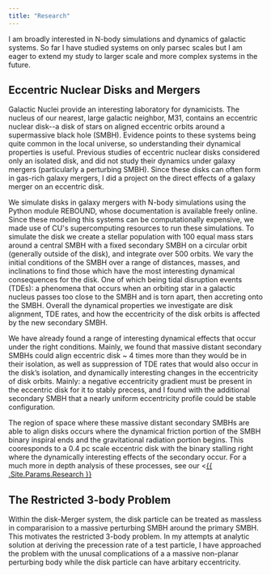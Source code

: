 ```yaml
---
title: "Research"
---
```

I am broadly interested in N-body simulations and dynamics of galactic systems.  So far I have studied systems on only parsec scales but I am eager to extend my study to larger scale and more complex systems in the future.

## Eccentric Nuclear Disks and Mergers
Galactic Nuclei provide an interesting laboratory for dynamicists. The nucleus of our nearest, large galactic neighbor, M31, contains an eccentric nuclear disk--a disk of stars on aligned eccentric orbits around a supermassive black hole (SMBH).  Evidence points to these systems being quite common in the local universe, so understanding their dynamical properties is useful.  Previous studies of eccentric nuclear disks considered only an isolated disk, and did not study their dynamics under galaxy mergers (particularly a perturbing SMBH).  Since these disks can often form in gas-rich galaxy mergers, I did a project on the direct effects of a galaxy merger on an eccentric disk. 

We simulate disks in galaxy mergers with N-body simulations using the Python module REBOUND, whose documentation is available freely online.  Since these modeling this systems can be computationally expensive, we made use of CU's supercomputing resources to run these simulations. To simulate the disk we create a stellar population with 100 equal mass stars around a central SMBH with a fixed secondary SMBH on a circular orbit (generally outside of the disk), and integrate over 500 orbits. We vary the initial conditions of the SMBH over a range of distances, masses, and inclinations to find those which have the most interesting dynamical consequences for the disk. One of which being tidal disruption events (TDEs): a phenomena that occurs when an orbiting star in a galactic nucleus passes too close to the SMBH and is torn apart, then accreting onto the SMBH.  Overall the dynamical properties we investigate are disk alignment, TDE rates, and how the eccentricity of the disk orbits is affected by the new secondary SMBH.

We have already found a range of interesting dynamical effects that occur under the right conditions. Mainly, we found that massive distant secondary SMBHs could align eccentric disk ~ 4 times more than they would be in their isolation, as well as suppression of TDE rates that would also occur in the disk’s isolation, and dynamically interesting changes in the eccentricity of disk orbits. Mainly: a negative eccentricity gradient must be present in the eccentric disk for it to stably precess, and I found with the additional secondary SMBH that a nearly uniform eccentricity profile could be stable configuration.

The region of space where these massive distant secondary SMBHs are able to align disks occurs where the dynamical friction portion of the SMBH binary inspiral ends and the gravitational radiation portion begins.  This cooresponds to a 0.4 pc scale eccentric disk with the binary stalling right where the dynamically interesting effects of the secondary occur. For a much more in depth analysis of these processes, see our 
<<a href="https://some-link.com/">{{ .Site.Params.Research }}</a>

## The Restricted 3-body Problem
Within the disk-Merger system, the disk particle can be treated as massless in compararision to a massive perturbing SMBH around the primary SMBH.  This motivates the restricted 3-body problem.  In my attempts at analytic solution at deriving the precession rate of a test particle, I have approached the problem with the unusal complications of a a massive non-planar perturbing body while the disk particle can have arbitary eccentricity. 

